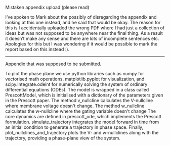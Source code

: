 Mistaken appendix upload (please read)


I’ve spoken to Mark about the possibly of disregarding the appendix and looking at this one instead, and he said that would be okay. 
The reason for this is I accidentally uploaded the wrong PDF where I had just a collection of ideas but was not supposed to be anywhere
near the final thing. As a result it doesn’t make any sense and there are lots of incomplete sentences etc. Apologies for this but I was 
wondering if it would be possible to mark the report based on this instead :).


--------------------------------------------------------------------------------------------------------------------------
Appendix that was supposed to be submitted.

To plot the phase plane we use python libraries such as numpy for vectorised math operations, matplotlib.pyplot for visualization, 
and scipy.integrate.odeint for numerically solving the system of ordinary differential equations (ODEs). The model is wrapped in a class 
called PrescottModel, which is initialised with a dictionary of the parameters given in the Prescott paper. The method v_nullcline 
calculates the V-nullcline where membrane voltage doesn't change. The method w_nullcline calculates the w-nullcline where the gating 
variable doesn't change The core dynamics are defined in prescott_ode, which implements the Prescott formulation. simulate_trajectory
integrates the model forward in time from an initial condition to generate a trajectory in phase space. Finally, 
plot_nullclines_and_trajectory plots the V- and w-nullclines along with the trajectory, providing a phase-plane view of the system. 
